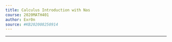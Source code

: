 ```yaml
---
title: Calculus Introduction with Nas
course: 2020MATH401
author: Exr0n
source: #KB202008250914
---
```


---